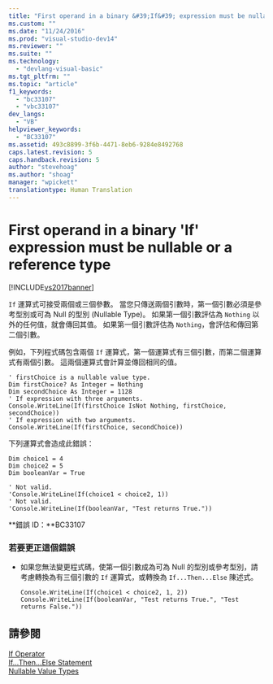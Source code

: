 ```yaml
---
title: "First operand in a binary &#39;If&#39; expression must be nullable or a reference type | Microsoft Docs"
ms.custom: ""
ms.date: "11/24/2016"
ms.prod: "visual-studio-dev14"
ms.reviewer: ""
ms.suite: ""
ms.technology: 
  - "devlang-visual-basic"
ms.tgt_pltfrm: ""
ms.topic: "article"
f1_keywords: 
  - "bc33107"
  - "vbc33107"
dev_langs: 
  - "VB"
helpviewer_keywords: 
  - "BC33107"
ms.assetid: 493c8899-3f6b-4471-8eb6-9284e8492768
caps.latest.revision: 5
caps.handback.revision: 5
author: "stevehoag"
ms.author: "shoag"
manager: "wpickett"
translationtype: Human Translation
---
```

# First operand in a binary &#39;If&#39; expression must be nullable or a reference type
[!INCLUDE[vs2017banner](../../../csharp/includes/vs2017banner.md)]

`If` 運算式可接受兩個或三個參數。  當您只傳送兩個引數時，第一個引數必須是參考型別或可為 Null 的型別 \(Nullable Type\)。  如果第一個引數評估為 `Nothing` 以外的任何值，就會傳回其值。  如果第一個引數評估為 `Nothing`，會評估和傳回第二個引數。  
  
 例如，下列程式碼包含兩個 `If` 運算式，第一個運算式有三個引數，而第二個運算式有兩個引數。  這兩個運算式會計算並傳回相同的值。  
  
```vb#  
' firstChoice is a nullable value type.  
Dim firstChoice? As Integer = Nothing  
Dim secondChoice As Integer = 1128  
' If expression with three arguments.  
Console.WriteLine(If(firstChoice IsNot Nothing, firstChoice, secondChoice))  
' If expression with two arguments.  
Console.WriteLine(If(firstChoice, secondChoice))  
```  
  
 下列運算式會造成此錯誤：  
  
```vb#  
Dim choice1 = 4  
Dim choice2 = 5  
Dim booleanVar = True  
  
' Not valid.  
'Console.WriteLine(If(choice1 < choice2, 1))  
' Not valid.  
'Console.WriteLine(If(booleanVar, "Test returns True."))  
```  
  
 **錯誤 ID：**BC33107  
  
### 若要更正這個錯誤  
  
-   如果您無法變更程式碼，使第一個引數成為可為 Null 的型別或參考型別，請考慮轉換為有三個引數的 `If` 運算式，或轉換為 `If...Then...Else` 陳述式。  
  
    ```vb#  
    Console.WriteLine(If(choice1 < choice2, 1, 2))  
    Console.WriteLine(If(booleanVar, "Test returns True.", "Test returns False."))  
    ```  
  
## 請參閱  
 [If Operator](../../../visual-basic/language-reference/operators/if-operator.md)   
 [If...Then...Else Statement](../../../visual-basic/language-reference/statements/if-then-else-statement.md)   
 [Nullable Value Types](../../../visual-basic/programming-guide/language-features/data-types/nullable-value-types.md)